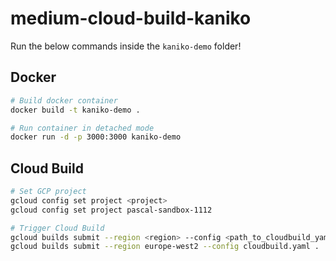# medium-cloud-build-kaniko

Run the below commands inside the `kaniko-demo` folder!

## Docker

```sh
# Build docker container
docker build -t kaniko-demo .

# Run container in detached mode
docker run -d -p 3000:3000 kaniko-demo

```

## Cloud Build

```sh
# Set GCP project
gcloud config set project <project>
gcloud config set project pascal-sandbox-1112

# Trigger Cloud Build
gcloud builds submit --region <region> --config <path_to_cloudbuild_yaml> <path_to_build_context>
gcloud builds submit --region europe-west2 --config cloudbuild.yaml .

```